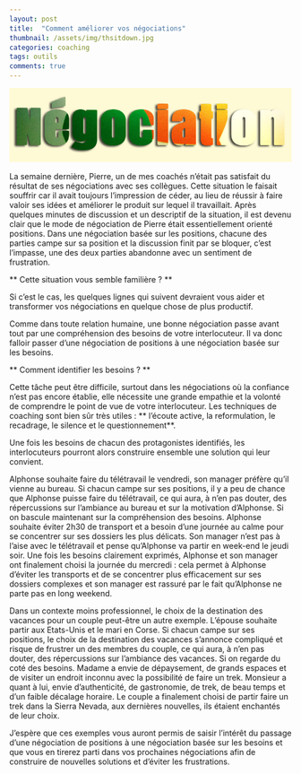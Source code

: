 ```yaml
---
layout: post
title:  "Comment améliorer vos négociations"
thumbnail: /assets/img/thsitdown.jpg
categories: coaching
tags: outils
comments: true
---
```

![Negociation](/assets/img/negociation.jpg)

La semaine dernière, Pierre, un de mes coachés n’était pas satisfait du résultat de ses négociations avec ses collègues. Cette situation le faisait souffrir car il avait toujours l’impression de céder, au lieu de réussir à faire valoir ses idées et améliorer le produit sur lequel il travaillait.
Après quelques minutes de discussion et un descriptif de la situation, il est devenu clair que le mode de négociation de Pierre était essentiellement orienté positions. Dans une négociation basée sur les positions, chacune des parties campe sur sa position et la discussion finit par se bloquer, c’est l’impasse, une des deux parties abandonne avec un sentiment de frustration.

** Cette situation vous semble familière ? **

Si c’est le cas, les quelques lignes qui suivent devraient vous aider et transformer vos négociations en quelque chose de plus productif.

Comme dans toute relation humaine, une bonne négociation passe avant tout par une compréhension des besoins de votre interlocuteur. Il va donc falloir passer d’une négociation de positions à une négociation basée sur les besoins.

** Comment identifier les besoins ? **

Cette tâche peut être difficile, surtout dans les négociations où la confiance n’est pas encore établie, elle nécessite une grande empathie et la volonté de comprendre le point de vue de votre interlocuteur. Les techniques de coaching sont bien sûr très utiles : ** l’écoute active, la reformulation, le recadrage, le silence et le questionnement**.

Une fois les besoins de chacun des protagonistes identifiés, les interlocuteurs pourront alors construire ensemble une solution qui leur convient.

Alphonse souhaite faire du télétravail le vendredi, son manager préfère qu’il vienne au bureau. Si chacun campe sur ses positions, il y a peu de chance que Alphonse puisse faire du télétravail, ce qui aura, à n’en pas douter, des répercussions sur l’ambiance au bureau et sur la motivation d’Alphonse.
Si on bascule maintenant sur la compréhension des besoins. Alphonse souhaite éviter 2h30 de transport et a besoin d’une journée au calme pour se concentrer sur ses dossiers les plus délicats. Son manager n’est pas à l’aise avec le télétravail et pense qu’Alphonse va partir en week-end le jeudi soir.
Une fois les besoins clairement exprimés, Alphonse et son manager ont finalement choisi la journée du mercredi : cela permet à Alphonse d’éviter les transports et de se concentrer plus efficacement sur ses dossiers complexes et son manager est rassuré par le fait qu’Alphonse ne parte pas en long weekend.

Dans un contexte moins professionnel, le choix de la destination des vacances pour un couple peut-être un autre exemple. L’épouse souhaite partir aux Etats-Unis et le mari en Corse. Si chacun campe sur ses positions, le choix de la destination des vacances s’annonce compliqué et risque de frustrer un des membres du couple, ce qui aura, à n’en pas douter, des répercussions sur l’ambiance des vacances.
Si on regarde du coté des besoins. Madame a envie de dépaysement, de grands espaces et de visiter un endroit inconnu avec la possibilité de faire un trek. Monsieur a quant à lui, envie d’authenticité, de gastronomie, de trek, de beau temps et d’un faible décalage horaire.
Le couple a finalement choisi de partir faire un trek dans la Sierra Nevada, aux dernières nouvelles, ils étaient enchantés de leur choix.

J’espère que ces exemples vous auront permis de saisir l’intérêt du passage d’une négociation de positions à une négociation basée sur les besoins et que vous en tirerez parti dans vos prochaines négociations afin de construire de nouvelles solutions et d’éviter les frustrations.

